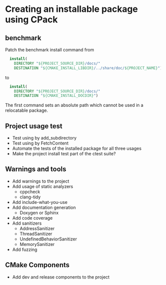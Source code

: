 # Creating an installable package using CPack

## benchmark

Patch the benchmark install command from

``` CMake
  install(
    DIRECTORY "${PROJECT_SOURCE_DIR}/docs/"
    DESTINATION "${CMAKE_INSTALL_LIBDIR}/../share/doc/${PROJECT_NAME}")
```

to

``` CMake
  install(
    DIRECTORY "${PROJECT_SOURCE_DIR}/docs/"
    DESTINATION "${CMAKE_INSTALL_DOCDIR}")
```

The first command sets an absolute path which cannot be used in a relocatable package.

## Project usage test

- Test using by add_subdirectory
- Test using by FetchContent
- Automate the tests of the installed package for all three usages
- Make the project install test part of the ctest suite?

## Warnings and tools

- Add warnings to the project
- Add usage of static analyzers
    - cppcheck
    - clang-tidy
- Add include-what-you-use
- Add documentation generation
    - Doxygen or Sphinx
- Add code coverage
- Add sanitizers
    - AddressSanitizer
    - ThreadSanitizer
    - UndefinedBehaviorSanitizer
    - MemorySanitizer
- Add fuzzing

## CMake Components

- Add dev and release components to the project
